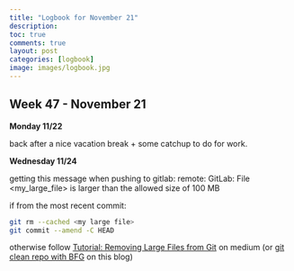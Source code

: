 ```yaml
---
title: "Logbook for November 21"
description: 
toc: true
comments: true
layout: post
categories: [logbook]
image: images/logbook.jpg
---
```




## Week 47 - November 21

**Monday 11/22**

back after a nice vacation break + some catchup to do for work.

**Wednesday 11/24**

getting this message when pushing to gitlab: remote: GitLab: File <my_large_file>  is larger than the allowed size of 100 MB

if from the most recent commit:

```bash
git rm --cached <my large file>
git commit --amend -C HEAD
```

otherwise follow [Tutorial: Removing Large Files from Git](https://medium.com/analytics-vidhya/tutorial-removing-large-files-from-git-78dbf4cf83a) on medium (or [git clean repo with BFG](https://castorfou.github.io/guillaume_blog/blog/git-clean-large-files.html) on this blog)

